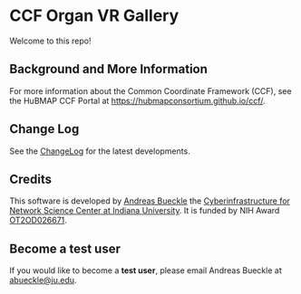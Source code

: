 # CCF Organ VR Gallery

Welcome to this repo! 

## Background and More Information

For more information about the Common Coordinate Framework (CCF), see the HuBMAP CCF Portal at <https://hubmapconsortium.github.io/ccf/>.

## Change Log

See the [ChangeLog](CHANGELOG.md) for the latest developments.

## Credits

This software is developed by [Andreas Bueckle](https://www.andreas-bueckle.com) the [Cyberinfrastructure for Network Science Center at Indiana University](http://cns.iu.edu/). It is funded by NIH Award [OT2OD026671](https://projectreporter.nih.gov/project_info_description.cfm?aid=9687220").

## Become a test user

If you would like to become a **test user**, please email Andreas Bueckle at [abueckle@iu.edu](mailto:abueckle@iu.edu).
